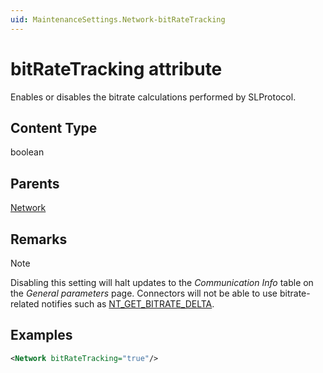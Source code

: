 ```yaml
---
uid: MaintenanceSettings.Network-bitRateTracking
---
```


# bitRateTracking attribute

Enables or disables the bitrate calculations performed by SLProtocol.

## Content Type

boolean

## Parents

[Network](xref:MaintenanceSettings.Network)

## Remarks

> [!NOTE]
> Disabling this setting will halt updates to the *Communication Info* table on the *General parameters* page. Connectors will not be able to use bitrate-related notifies such as [NT_GET_BITRATE_DELTA](xref:NT_GET_BITRATE_DELTA).

## Examples

```xml
<Network bitRateTracking="true"/>
```
